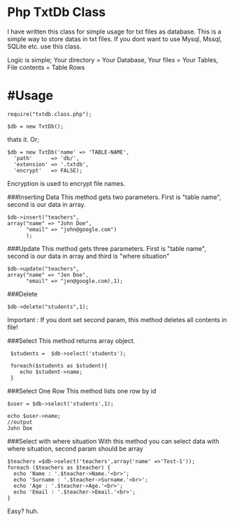 Php TxtDb Class
================
I have written this class for simple usage for txt files as database. This is a simple way to store datas in txt files. If you dont want to use Mysql, Mssql, SQLite etc. use this class.

Logic is simple;
Your directory = Your Database,
Your files     = Your Tables,
File contents  = Table Rows


#Usage
===============

    require("txtdb.class.php");

    $db = new TxtDb();
    
thats it. Or;

    $db = new TxtDb('name' => 'TABLE-NAME',
      'path'      => 'db/',
      'extension' => '.txtdb',
      'encrypt'   => FALSE);
      

Encryption is used to encrypt file names.

###Inserting Data
This method gets two parameters. 
First is "table name", second is our data in array.

    $db->insert("teachers", 
    array("name" => "John Doe",
          "email" => "john@google.com")
          );
    

###Update
This method gets three parameters.
First is "table name", second is our data in array and third is "where situation"

    $db->update("teachers", 
    array("name" => "Jen Doe",
          "email" => "jen@google.com),1);
    

###Delete

    $db->delete("students",1);
    
Important : If you dont set second param, this method deletes all contents in file!

  
###Select
This method returns array object.

     $students =  $db->select('students');
     
     foreach($students as $student){
        echo $student->name;
     }
     
    
###Select One Row
This method lists one row by id

    $user = $db->select('students',1);
    
    echo $user->name;
    //output
    John Doe


###Select with where situation
With this method you can select data with where situation, second param should be array

    $teachers =$db->select('teachers',array('name' =>'Test-1'));
    foreach ($teachers as $teacher) {
      echo 'Name : '.$teacher->Name.'<br>';
      echo 'Surname : '.$teacher->Surname.'<br>';
      echo 'Age : '.$teacher->Age.'<br>';
      echo 'Email : '.$teacher->Email.'<br>';
    }


Easy? huh.
